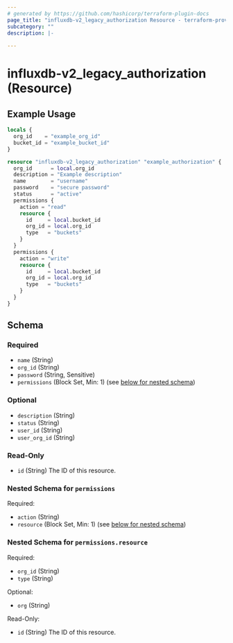 ```yaml
---
# generated by https://github.com/hashicorp/terraform-plugin-docs
page_title: "influxdb-v2_legacy_authorization Resource - terraform-provider-influxdb-v2"
subcategory: ""
description: |-
  
---
```


# influxdb-v2_legacy_authorization (Resource)



## Example Usage

```terraform
locals {
  org_id    = "example_org_id"
  bucket_id = "example_bucket_id"
}

resource "influxdb-v2_legacy_authorization" "example_authorization" {
  org_id      = local.org_id
  description = "Example description"
  name        = "username"
  password    = "secure password"
  status      = "active"
  permissions {
    action = "read"
    resource {
      id     = local.bucket_id
      org_id = local.org_id
      type   = "buckets"
    }
  }
  permissions {
    action = "write"
    resource {
      id     = local.bucket_id
      org_id = local.org_id
      type   = "buckets"
    }
  }
}
```

<!-- schema generated by tfplugindocs -->
## Schema

### Required

- `name` (String)
- `org_id` (String)
- `password` (String, Sensitive)
- `permissions` (Block Set, Min: 1) (see [below for nested schema](#nestedblock--permissions))

### Optional

- `description` (String)
- `status` (String)
- `user_id` (String)
- `user_org_id` (String)

### Read-Only

- `id` (String) The ID of this resource.

<a id="nestedblock--permissions"></a>
### Nested Schema for `permissions`

Required:

- `action` (String)
- `resource` (Block Set, Min: 1) (see [below for nested schema](#nestedblock--permissions--resource))

<a id="nestedblock--permissions--resource"></a>
### Nested Schema for `permissions.resource`

Required:

- `org_id` (String)
- `type` (String)

Optional:

- `org` (String)

Read-Only:

- `id` (String) The ID of this resource.
